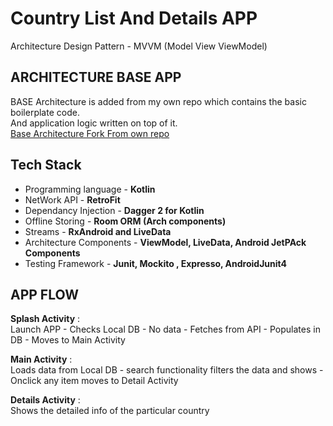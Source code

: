 # Country List And Details APP

Architecture Design Pattern - MVVM (Model View ViewModel)

ARCHITECTURE BASE APP
-------------------------

BASE Architecture is added from my own repo which contains the basic boilerplate code. <br>
And application logic written on top of it.<br>
[Base Architecture Fork From own repo](https://github.com/vickycj/Base-Architecture)


Tech Stack
-----------

- Programming language    - **Kotlin**
- NetWork API             - **RetroFit**
- Dependancy Injection    - **Dagger 2 for Kotlin**
- Offline Storing         - **Room ORM (Arch components)**
- Streams                 - **RxAndroid and LiveData**
- Architecture Components - **ViewModel, LiveData, Android JetPAck Components**
- Testing Framework       - **Junit, Mockito , Expresso, AndroidJunit4**

APP FLOW
-------------

**Splash Activity** :<br>
Launch APP - Checks Local DB - No data - Fetches from API - Populates in DB - Moves to Main Activity

**Main Activity** : <br>
Loads data from Local DB - search functionality filters the data and shows - Onclick any item moves to Detail Activity

**Details Activity** : <br>
Shows the detailed info of the particular country
